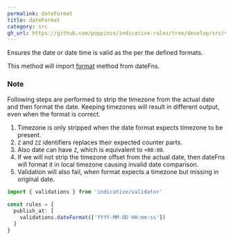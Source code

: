 ```yaml
---
permalink: dateFormat
title: dateFormat
category: src
gh_url: https://github.com/poppinss/indicative-rules/tree/develop/src/validations/date-string/dateFormat.ts
---
```


Ensures the date or date time is valid as the per the defined formats.
 
This method will import [format](https://date-fns.org/v1.29.0/docs/format) method from dateFns.
 
### Note
Following steps are performed to strip the timezone from the actual date
and then format the date. Keeping timezones will result in different
output, even when the format is correct.
 
1. Timezone is only stripped when the date format expects timezone to
   be present.
2. `Z` and `ZZ` identifiers replaces their expected counter parts.
3. Also date can have `Z`, which is equivalent to `+00:00`.
4. If we will not strip the timezone offset from the actual date, then
   dateFns will format it in local timezone causing invalid date
   comparison.
5. Validation will also fail, when format expects a timezone but missing
   in original date.
 
```ts
import { validations } from 'indicative/validator'
 
const rules = {
  publish_at: [
    validations.dateFormat(['YYYY-MM-DD HH:mm:ss'])
  ]
}
```